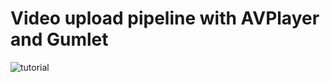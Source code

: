 
# Video upload pipeline with AVPlayer and Gumlet

![tutorial](https://github.com/Margels/GumletSampleApp/blob/main/Tutorial%20Media/presentation-3.gif)
